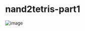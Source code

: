 ﻿# nand2tetris-part1

![image](https://github.com/omjadhav1910/nand2tetris-part1/assets/144478519/c3aff060-1c26-4b37-a9d1-fb4fbd4b144c)
